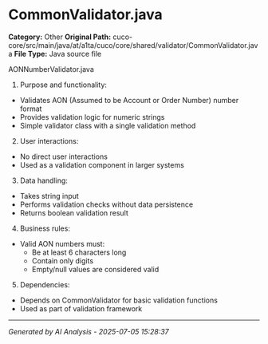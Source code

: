 # CommonValidator.java

**Category:** Other
**Original Path:** cuco-core/src/main/java/at/a1ta/cuco/core/shared/validator/CommonValidator.java
**File Type:** Java source file

AONNumberValidator.java
1. Purpose and functionality:
- Validates AON (Assumed to be Account or Order Number) number format
- Provides validation logic for numeric strings
- Simple validator class with a single validation method

2. User interactions:
- No direct user interactions
- Used as a validation component in larger systems

3. Data handling:
- Takes string input
- Performs validation checks without data persistence
- Returns boolean validation result

4. Business rules:
- Valid AON numbers must:
  - Be at least 6 characters long
  - Contain only digits
  - Empty/null values are considered valid

5. Dependencies:
- Depends on CommonValidator for basic validation functions
- Used as part of validation framework

---
*Generated by AI Analysis - 2025-07-05 15:28:37*
